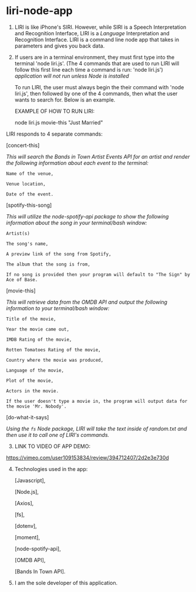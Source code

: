 # liri-node-app

1. LIRI is like iPhone's SIRI. However, while SIRI is a Speech Interpretation and Recognition Interface, LIRI is a _Language_ Interpretation and Recognition Interface. LIRI is a command line node app that takes in parameters and gives you back data. 

2. If users are in a terminal environment, they must first type into the terminal 'node liri.js'. (The 4 commands that are used to run LIRI will follow this first line each time a command is run: 'node liri.js') *application will not run unless Node is installed*

    To run LIRI, the user must always begin the their command with 'node liri.js', then followed by one of the 4 commands, then what the     user wants to search for. Below is an example.

    EXAMPLE OF HOW TO RUN LIRI: 

    node liri.js movie-this "Just Married"

LIRI responds to 4 separate commands:

[concert-this]

*This will search the Bands in Town Artist Events API for an artist and render the following information about each event to the          terminal:*

    Name of the venue,

    Venue location,

    Date of the event.

[spotify-this-song]

*This will utilize the node-spotify-api package to show the following information about the song in your terminal/bash window:*

    Artist(s)

    The song's name,

    A preview link of the song from Spotify,

    The album that the song is from,

    If no song is provided then your program will default to "The Sign" by Ace of Base.

[movie-this]

*This will retrieve data from the OMDB API and output the following information to your terminal/bash window:*

    Title of the movie,

    Year the movie came out,

    IMDB Rating of the movie,

    Rotten Tomatoes Rating of the movie,

    Country where the movie was produced,

    Language of the movie,

    Plot of the movie,

    Actors in the movie.

    If the user doesn't type a movie in, the program will output data for the movie 'Mr. Nobody'.

[do-what-it-says]

*Using the `fs` Node package, LIRI will take the text inside of random.txt and then use it to call one of LIRI's commands.*
   
3. LINK TO VIDEO OF APP DEMO:

https://vimeo.com/user109153834/review/394712407/2d2e3e730d

4. Technologies used in the app:

    [Javascript],

    [Node.js], 

    [Axios], 

    [fs], 

    [dotenv], 

    [moment], 

    [node-spotify-api],

    [OMDB API],

    [Bands In Town API].


5. I am the sole developer of this application.
